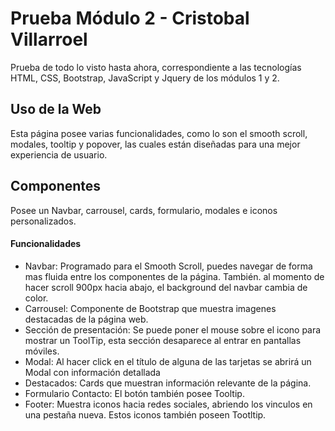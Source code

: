 # Prueba Módulo 2 - Cristobal Villarroel

Prueba de todo lo visto hasta ahora, correspondiente a las tecnologías HTML, CSS, Bootstrap, JavaScript y Jquery de los módulos 1 y 2.

## Uso de la Web

Esta página posee varias funcionalidades, como lo son el smooth scroll, modales, tooltip y popover, las cuales están diseñadas para
una mejor experiencia de usuario.

## Componentes

Posee un Navbar, carrousel, cards, formulario, modales e iconos personalizados.

#### Funcionalidades

- Navbar: Programado para el Smooth Scroll, puedes navegar de forma mas fluida entre los componentes de la página. También. al momento de hacer scroll 900px hacia abajo, el background del navbar cambia de color.
- Carrousel: Componente de Bootstrap que muestra imagenes destacadas de la página web.
- Sección de presentación: Se puede poner el mouse sobre el icono para mostrar un ToolTip, esta sección desaparece al entrar en pantallas móviles.
- Modal: Al hacer click en el título de alguna de las tarjetas se abrirá un Modal con información detallada
- Destacados: Cards que muestran información relevante de la página.
- Formulario Contacto: El botón también posee Tooltip.
- Footer: Muestra iconos hacia redes sociales, abriendo los vinculos en una pestaña nueva. Estos iconos también poseen Tootltip.
